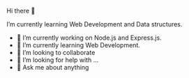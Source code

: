  Hi there 👋

 I’m currently learning Web Development and Data structures.

- 🔭 I’m currently working on Node.js and Express.js.
- 🌱 I’m currently learning Web Development.
- 👯 I’m looking to collaborate 
- 🤔 I’m looking for help with ...
- 💬 Ask me about anything


